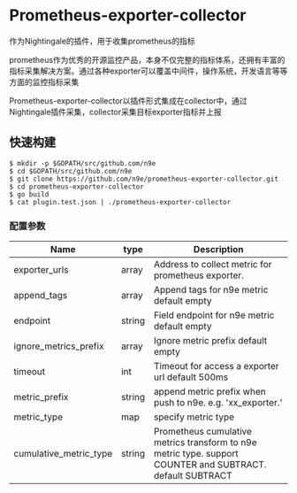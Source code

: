 # Prometheus-exporter-collector
作为Nightingale的插件，用于收集prometheus的指标

prometheus作为优秀的开源监控产品，本身不仅完整的指标体系，还拥有丰富的指标采集解决方案。通过各种exporter可以覆盖中间件，操作系统，开发语言等等方面的监控指标采集

Prometheus-exporter-collector以插件形式集成在collector中，通过Nightingale插件采集，collector采集目标exporter指标并上报

## 快速构建 

    $ mkdir -p $GOPATH/src/github.com/n9e
    $ cd $GOPATH/src/github.com/n9e
    $ git clone https://github.com/n9e/prometheus-exporter-collector.git
    $ cd prometheus-exporter-collector
    $ go build
    $ cat plugin.test.json | ./prometheus-exporter-collector 


 ### 配置参数
 Name                             |  type     | Description
 ---------------------------------|-----------|--------------------------------------------------------------------------------------------------
 exporter_urls                    | array     | Address to collect metric for prometheus exporter.
 append_tags                      | array     | Append tags for n9e metric default empty
 endpoint                         | string    | Field endpoint for n9e metric default empty
 ignore_metrics_prefix            | array     | Ignore metric prefix default empty
 timeout                          | int       | Timeout for access a exporter url default 500ms
 metric_prefix                    | string    | append metric prefix when push to n9e. e.g. 'xx_exporter.'
 metric_type                      | map       | specify metric type
 cumulative_metric_type           | string    | Prometheus cumulative metrics transform to n9e metric type. support COUNTER and SUBTRACT. default SUBTRACT
 ###
 
 ###
